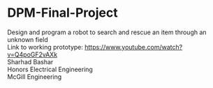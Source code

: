 # DPM-Final-Project
Design and program a robot to search and rescue an item through an unknown field  
Link to working prototype: https://www.youtube.com/watch?v=Q4poGF2vAXk  
Sharhad Bashar  
Honors Electrical Engineering  
McGill Engineering  
